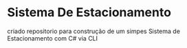 # Sistema De Estacionamento
criado repositorio para construção de um simpes Sistema de Estacionamento com C# via CLI 
